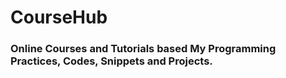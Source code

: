 # CourseHub

### Online Courses and Tutorials based My Programming Practices, Codes, Snippets and Projects.